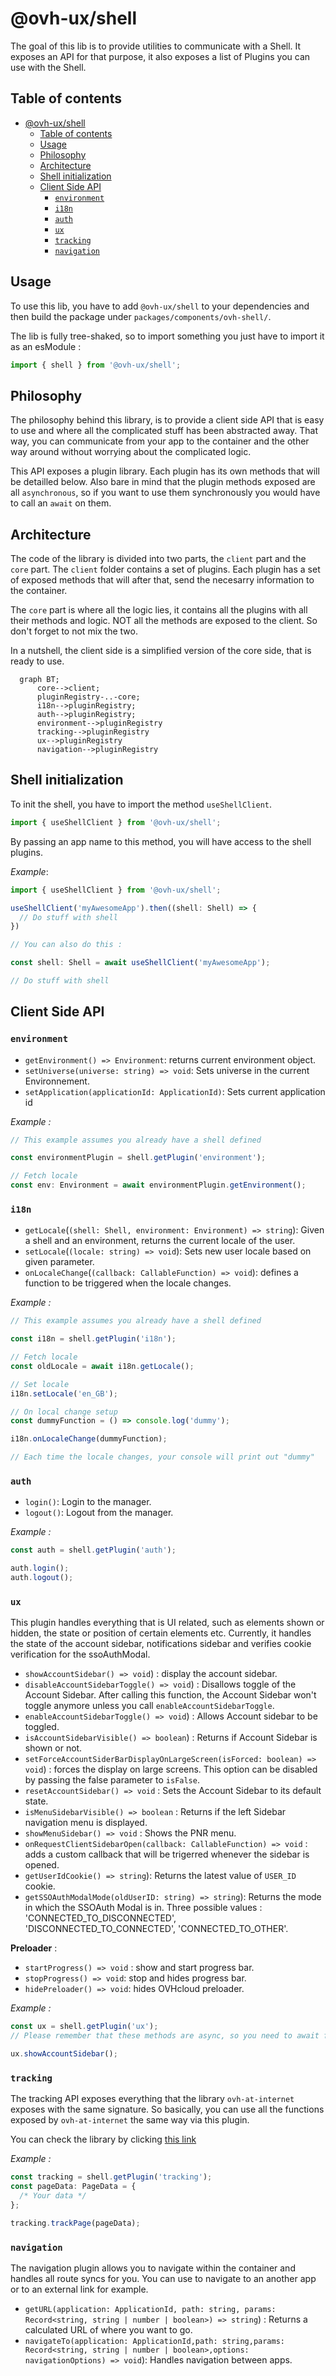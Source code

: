 # @ovh-ux/shell

The goal of this lib is to provide utilities to communicate with a Shell. It exposes an API for that purpose, it also exposes a list of Plugins you can use with the Shell.

## Table of contents

- [@ovh-ux/shell](#ovh-uxshell)
  - [Table of contents](#table-of-contents)
  - [Usage](#usage)
  - [Philosophy](#philosophy)
  - [Architecture](#architecture)
  - [Shell initialization](#shell-initialization)
  - [Client Side API](#client-side-api)
    - [`environment`](#environment)
    - [`i18n`](#i18n)
    - [`auth`](#auth)
    - [`ux`](#ux)
    - [`tracking`](#tracking)
    - [`navigation`](#navigation)

## Usage

To use this lib, you have to add `@ovh-ux/shell` to your dependencies and then build the package under `packages/components/ovh-shell/`.

The lib is fully tree-shaked, so to import something you just have to import it as an esModule :

```ts
import { shell } from '@ovh-ux/shell';
```

## Philosophy

The philosophy behind this library, is to provide a client side API that is easy to use and where all the complicated stuff has been abstracted away. That way, you can communicate from your app to the container and the other way around without worrying about the complicated logic.

This API exposes a plugin library. Each plugin has its own methods that will be detailled below. Also bare in mind that the plugin methods exposed are all `asynchronous`, so if you want to use them synchronously you would have to call an `await` on them.

## Architecture

The code of the library is divided into two parts, the `client` part and the `core` part.
The `client` folder contains a set of plugins. Each plugin has a set of exposed methods that will after that, send the necesarry information to the container.

The `core` part is where all the logic lies, it contains all the plugins with all their methods and logic. NOT all the methods are exposed to the client. So don't forget to not mix the two.

In a nutshell, the client side is a simplified version of the core side, that is ready to use.

```mermaid
  graph BT;
      core-->client;
      pluginRegistry-..-core;
      i18n-->pluginRegistry;
      auth-->pluginRegistry;
      environment-->pluginRegistry
      tracking-->pluginRegistry
      ux-->pluginRegistry
      navigation-->pluginRegistry
```

## Shell initialization

To init the shell, you have to import the method `useShellClient`.

```ts
import { useShellClient } from '@ovh-ux/shell';
```

By passing an app name to this method, you will have access to the shell plugins.

_Example_:

```ts
import { useShellClient } from '@ovh-ux/shell';

useShellClient('myAwesomeApp').then((shell: Shell) => {
  // Do stuff with shell
})

// You can also do this : 

const shell: Shell = await useShellClient('myAwesomeApp');

// Do stuff with shell

```

## Client Side API

### `environment`

- `getEnvironment() => Environment`: returns current environment object.
- `setUniverse(universe: string) => void`: Sets universe in the current Environnement.
- `setApplication(applicationId: ApplicationId)`: Sets current application id

_Example :_

```ts
// This example assumes you already have a shell defined

const environmentPlugin = shell.getPlugin('environment');

// Fetch locale
const env: Environment = await environmentPlugin.getEnvironment();
```

### `i18n`

- `getLocale`(`(shell: Shell, environment: Environment) => string`): Given a shell and an environment, returns the current locale of the user.
- `setLocale`(`(locale: string) => void`): Sets new user locale based on given parameter.
- `onLocaleChange`(`(callback: CallableFunction) => void`): defines a function to be triggered when the locale changes.

_Example :_

```ts
// This example assumes you already have a shell defined

const i18n = shell.getPlugin('i18n');

// Fetch locale
const oldLocale = await i18n.getLocale();

// Set locale
i18n.setLocale('en_GB');

// On local change setup
const dummyFunction = () => console.log('dummy');

i18n.onLocaleChange(dummyFunction);

// Each time the locale changes, your console will print out "dummy"
```

### `auth`

- `login()`: Login to the manager.
- `logout()`: Logout from the manager.

_Example :_

```ts
const auth = shell.getPlugin('auth');

auth.login();
auth.logout();
```

### `ux`

This plugin handles everything that is UI related, such as elements shown or hidden, the state or position of certain elements etc.
Currently, it handles the state of the account sidebar, notifications sidebar and verifies cookie verification for the ssoAuthModal.

- `showAccountSidebar() => void`) : display the account sidebar.
- `disableAccountSidebarToggle() => void`) : Disallows toggle of the Account Sidebar. After calling this function, the Account Sidebar won't toggle anymore unless you call `enableAccountSidebarToggle`.
- `enableAccountSidebarToggle() => void`) : Allows Account sidebar to be toggled.
- `isAccountSidebarVisible() => boolean`) : Returns if Account Sidebar is shown or not.
- `setForceAccountSiderBarDisplayOnLargeScreen(isForced: boolean) => void`) : forces the display on large screens. This option can be disabled by passing the false parameter to `isFalse`.
- `resetAccountSidebar() => void` : Sets the Account Sidebar to its default state.
- `isMenuSidebarVisible() => boolean` : Returns if the left Sidebar navigation menu is displayed.
- `showMenuSidebar() => void` : Shows the PNR menu.
- `onRequestClientSidebarOpen(callback: CallableFunction) => void` : adds a custom callback that will be trigerred whenever the sidebar is opened.
- `getUserIdCookie() => string`): Returns the latest value of `USER_ID` cookie.
- `getSSOAuthModalMode(oldUserID: string) => string`): Returns the mode in which the SSOAuth Modal is in. Three possible values : 'CONNECTED_TO_DISCONNECTED', 'DISCONNECTED_TO_CONNECTED', 'CONNECTED_TO_OTHER'.
  
__Preloader__ :

- `startProgress() => void` : show and start progress bar.
- `stopProgress() => void`: stop and hides progress bar.
- `hidePreloader() => void`: hides OVHcloud preloader.

_Example :_

```ts
const ux = shell.getPlugin('ux');
// Please remember that these methods are async, so you need to await for them if you want a synchronous behaviour.

ux.showAccountSidebar();
```

### `tracking`

The tracking API exposes everything that the library `ovh-at-internet` exposes with the same signature.
So basically, you can use all the functions exposed by `ovh-at-internet` the same way via this plugin.

You can check the library by clicking [this link](../ovh-at-internet/src/ovh-at-internet.ts)

_Example :_

```ts
const tracking = shell.getPlugin('tracking');
const pageData: PageData = {
  /* Your data */
};

tracking.trackPage(pageData);
```

### `navigation`

The navigation plugin allows you to navigate within the container and handles all route syncs for you. You can use to navigate to an another app or to an external link for example.

- `getURL(application: ApplicationId, path: string, params: Record<string, string | number | boolean>) => string`) : Returns a calculated URL of where you want to go.
- `navigateTo(application: ApplicationId,path: string,params: Record<string, string | number | boolean>,options: navigationOptions) => void`): Handles navigation between apps.

